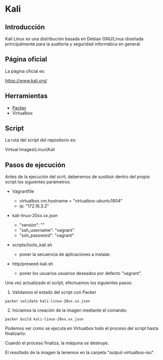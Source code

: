 # Kali

## Introducción

Kali Linux es una distribución basada en Debian GNU/Linux diseñada principalmente para la auditoría y seguridad informática en general.

## Página oficial

La página oficial es:

https://www.kali.org/

## Herramientas

* [Packer](Documentation/es/Tools/Packer/doc_packer.es-ES.md)
* Virtualbox

## Script

La ruta del script del repositorio es:

Virtual Images\Linux\Kali

## Pasos de ejecución

Antes de la ejecución del scrit, deberemos de sustituir dentro del propio script los siguientes parámetros:

* Vagrantfile
    - virtualbox.vm.hostname = "virtualbox-ubuntu1804"
    - ip: "172.16.3.2"

* kali-linux-20xx.xx.json
    - "version": ""
    - "ssh_username": "vagrant"
    - "ssh_password": "vagrant"

* scripts/tools_kali.sh
    - poner la secuencia de aplicaciones a instalar.

* http/preseed-kali.sh
    - poner los usuarios usuarios deseados por defecto "vagrant".


Una vez actualizado el script, efectuamos los siguientes pasos:

1. Validamos el estado del script con Packer

```
packer validate kali-linux-20xx.xx.json
```

2. Iniciamos la creación de la imagen mediante el comando:
```
packer build kali-linux-20xx.xx.json
```

Podemos ver como se ejecuta en Virtualbox todo el proceso del script hasta finalizarlo:


Cuando el proceso finaliza, la máquina se destruye.


El resultado de la imagen la tenemos en la carpeta "output-virtualbox-iso".




